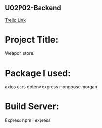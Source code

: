 ## U02P02-Backend
[ Trello Link](https://trello.com/b/KSMjsitI/backend)

# Project Title:
Weapon store.

# Package I used:
axios
cors
dotenv
express
mongoose
morgan

# Build Server:
Express
npm i express
